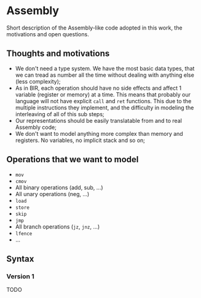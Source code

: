 # Assembly

Short description of the Assembly-like code adopted in this work, the motivations and open questions.

## Thoughts and motivations

- We don't need a type system. We have the most basic data types, that we can tread as number all the time without dealing with anything else (less complexity);
- As in BIR, each operation should have no side effects and affect 1 variable (register or memory) at a time. This means that probably our language will not have explicit `call` and `ret` functions. This due to the multiple instructions they implement, and the difficulty in modeling the interleaving of all of this sub steps;
- Our representations should be easily translatable from and to real Assembly code;
- We don't want to model anything more complex than memory and registers. No variables, no implicit stack and so on;

## Operations that we want to model

- `mov`
- `cmov`
- All binary operations (add, sub, ...)
- All unary operations (neg, ...)
- `load`
- `store`
- `skip`
- `jmp`
- All branch operations (`jz`, `jnz`, ...)
- `lfence`
- ...

## Syntax

### Version 1

TODO
